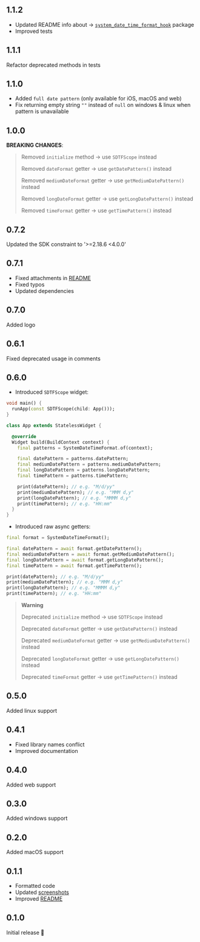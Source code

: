 ## 1.1.2

- Updated README info about -> [`system_date_time_format_hook`](https://pub.dev/packages/system_date_time_format_hook) package
- Improved tests

## 1.1.1

Refactor deprecated methods in tests

## 1.1.0

- Added `full date pattern` (only available for iOS, macOS and web)
- Fix returning empty string `""` instead of `null` on windows & linux when pattern is unavailable

## 1.0.0

**BREAKING CHANGES**:
>
> Removed `initialize` method -> use `SDTFScope` instead
>
> Removed `dateFormat` getter -> use `getDatePattern()` instead
>
> Removed `mediumDateFormat` getter -> use `getMediumDatePattern()` instead
>
> Removed `longDateFormat` getter -> use `getLongDatePattern()` instead
>
> Removed `timeFormat` getter -> use `getTimePattern()` instead

## 0.7.2

Updated the SDK constraint to '>=2.18.6 <4.0.0'

## 0.7.1

- Fixed attachments in [README](https://github.com/Nikoro/system_date_time_format/blob/main/README.md)
- Fixed typos
- Updated dependencies

## 0.7.0

Added logo

## 0.6.1

Fixed deprecated usage in comments

## 0.6.0

- Introduced `SDTFScope` widget:
```dart
void main() {
  runApp(const SDTFScope(child: App()));
}

class App extends StatelessWidget {

  @override
  Widget build(BuildContext context) {
    final patterns = SystemDateTimeFormat.of(context);

    final datePattern = patterns.datePattern;
    final mediumDatePattern = patterns.mediumDatePattern;
    final longDatePattern = patterns.longDatePattern;
    final timePattern = patterns.timePattern;

    print(datePattern); // e.g. "M/d/yy"
    print(mediumDatePattern); // e.g. "MMM d,y"
    print(longDatePattern); // e.g. "MMMM d,y"
    print(timePattern); // e.g. "HH:mm"
  }
}
```
- Introduced raw async getters:
```dart
final format = SystemDateTimeFormat();

final datePattern = await format.getDatePattern();
final mediumDatePattern = await format.getMediumDatePattern();
final longDatePattern = await format.getLongDatePattern();
final timePattern = await format.getTimePattern();

print(datePattern); // e.g. "M/d/yy"
print(mediumDatePattern); // e.g. "MMM d,y"
print(longDatePattern); // e.g. "MMMM d,y"
print(timePattern); // e.g. "HH:mm"
```
> **Warning**
> 
> Deprecated `initialize` method -> use `SDTFScope` instead
> 
> Deprecated `dateFormat` getter -> use `getDatePattern()` instead
> 
> Deprecated `mediumDateFormat` getter -> use `getMediumDatePattern()` instead
> 
> Deprecated `longDateFormat` getter -> use `getLongDatePattern()` instead
> 
> Deprecated `timeFormat` getter -> use `getTimePattern()` instead

## 0.5.0

Added linux support

## 0.4.1

- Fixed library names conflict
- Improved documentation

## 0.4.0

Added web support

## 0.3.0

Added windows support

## 0.2.0

Added macOS support

## 0.1.1

- Formatted code
- Updated  [screenshots](https://github.com/Nikoro/system_date_time_format/tree/main/screenshots)
- Improved [README](https://github.com/Nikoro/system_date_time_format/blob/main/README.md)

## 0.1.0

Initial release 🎉